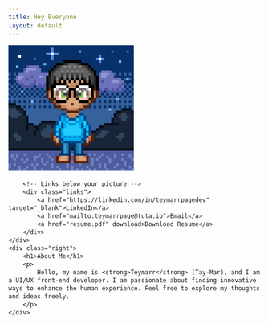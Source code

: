 ```yaml
---
title: Hey Everyone
layout: default
---
```


<link rel="stylesheet" href="style.css">

<div class="container">
    <div class="left">
        <!-- Reference the uploaded avatar.png -->
        <img src="avatar.png" alt="Teymarr's Profile Picture" class="profile-pic">

        <!-- Links below your picture -->
        <div class="links">
            <a href="https://linkedin.com/in/teymarrpagedev" target="_blank">LinkedIn</a>
            <a href="mailto:teymarrpage@tuta.io">Email</a>
            <a href="resume.pdf" download>Download Resume</a>
        </div>
    </div>
    <div class="right">
        <h1>About Me</h1>
        <p>
            Hello, my name is <strong>Teymarr</strong> (Tay-Mar), and I am a UI/UX front-end developer. I am passionate about finding innovative ways to enhance the human experience. Feel free to explore my thoughts and ideas freely.
        </p>
    </div>
</div>
